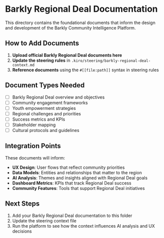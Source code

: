 # Barkly Regional Deal Documentation

This directory contains the foundational documents that inform the design and development of the Barkly Community Intelligence Platform.

## How to Add Documents

1. **Upload official Barkly Regional Deal documents here**
2. **Update the steering rules** in `.kiro/steering/barkly-regional-deal-context.md`
3. **Reference documents** using the `#[[file:path]]` syntax in steering rules

## Document Types Needed

- [ ] Barkly Regional Deal overview and objectives
- [ ] Community engagement frameworks
- [ ] Youth empowerment strategies
- [ ] Regional challenges and priorities
- [ ] Success metrics and KPIs
- [ ] Stakeholder mapping
- [ ] Cultural protocols and guidelines

## Integration Points

These documents will inform:
- **UX Design**: User flows that reflect community priorities
- **Data Models**: Entities and relationships that matter to the region
- **AI Analysis**: Themes and insights aligned with Regional Deal goals
- **Dashboard Metrics**: KPIs that track Regional Deal success
- **Community Features**: Tools that support Regional Deal initiatives

## Next Steps

1. Add your Barkly Regional Deal documentation to this folder
2. Update the steering context file
3. Run the platform to see how the context influences AI analysis and UX decisions